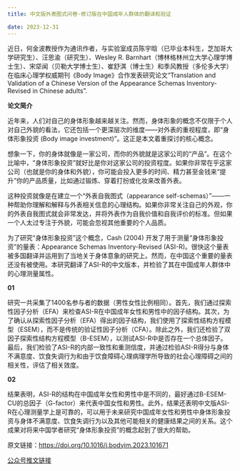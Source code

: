 ```yaml
---
title: 中文版外表图式问卷-修订版在中国成年人群体的翻译和验证

date: 2023-12-31
---
```



<!--more-->

近日，何金波教授作为通讯作者，与实验室成员陈宇晗（已毕业本科生，芝加哥大学研究生）、汪思渝（研究生）、Wesley R. Barnhart（博林格林州立大学心理学博士生）、宋牮闻（贝勒大学博士生）、崔舒淇（博士生）和季风教授（多伦多大学）在临床心理学权威期刊《Body Image》合作发表研究论文“Translation and Validation of a Chinese Version of the Appearance Schemas Inventory-Revised in Chinese adults”.

**论文简介**

近年来，人们对自己的身体形象越来越关注。然而，身体形象的概念不仅限于个人对自己外貌的看法，它还包括一个更深层次的维度——对外表的重视程度，即“身体形象投资 (Body image investment)”。这正是本文着重探讨的核心概念。

想象一下，你的身体就像是一家公司，而你的外貌就是这家公司的“产品”。在这个比喻中，“身体形象投资”就好比是你对这家公司的投资程度。如果你非常在乎这家公司（也就是你的身体和外貌），你可能会投入更多的时间、精力甚至金钱来“提升”你的产品质量，比如通过锻炼、穿着打扮或化妆来改善外表。

这种投资就像是在建立一个“外表自我图式（appearance self-schemas）”——一种帮助你理解和解释与外表相关信息的心理结构。如果你非常关注自己的外观，你的外表自我图式就会非常发达，并将外表作为自我价值和自我评价的标准。但如果一个人太过专注于外貌，可能会忽视其他重要的个人品质。

为了研究“身体形象投资”这个概念，Cash (2004) 开发了用于测量“身体形象投资”的量表：Appearance Schemas Inventory-Revised (ASI-R)。很快这个量表被多国翻译并运用到了当地关于身体意象的研究上。然而，在中国这个重要的量表还没有被使用。本研究翻译了ASI-R的中文版本，并检验了其在中国成年人群体中的心理测量属性。

**01**

研究一共采集了1400名参与者的数据（男性女性比例相同）。首先，我们通过探索性因子分析（EFA）来检查ASI-R在中国成年女性和男性中的因子结构。其次，为了确认从探索性因子分析（EFA）得出的因子结构，我们使用了探索性结构方程模型（ESEM），而不是传统的验证性因子分析（CFA）。除此之外，我们还检验了双因子探索性结构方程模型（B-ESEM），以测试ASI-R中是否存在一个总体因子。最后，我们检验了ASI-R的内部一致性和重测信度，并通过检验ASI-R得分与身体不满意度、饮食失调行为和由于饮食障碍心理病理学所导致的社会心理障碍之间的相关性，评估了相关效度。

**02**

结果表明，ASI-R的结构在中国成年女性和男性中是不同的，最好通过B-ESEM-CU的总因子（G-factor）来代表中国女性和男性。此外，结果还表明中文版ASI-R在心理测量学上是可靠的，可以用于未来研究中国成年女性和男性中身体形象投资与身体不满意度、饮食失调行为以及其他可能相关的健康结果之间的关系。这个成果对将来中国学者研究“身体形象投资”的概念起到了很大的帮助。

原文链接：https://doi.org/10.1016/j.bodyim.2023.101671

[公众号推文链接](https://mp.weixin.qq.com/s/ak-ABHb3T6TNeXYXdIETaw)
